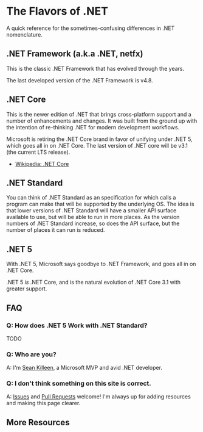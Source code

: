 # The Flavors of .NET

A quick reference for the sometimes-confusing differences in .NET nomenclature.

## .NET Framework (a.k.a .NET, netfx)

This is the classic .NET Framework that has evolved through the years. 

The last developed version of the .NET Framework is v4.8.

## .NET Core

This is the newer edition of .NET that brings cross-platform support and a number of enhancements and changes. It was built from the ground up with the intention of re-thinking .NET for modern development workflows.

Microsoft is retiring the .NET Core brand in favor of unifying under .NET 5, which goes all in on .NET Core. The last version of .NET core will be v3.1 (the current LTS release).

* [Wikipedia: .NET Core](https://en.wikipedia.org/wiki/.NET_Core)

## .NET Standard

You can think of .NET Standard as an specification for which calls a program can make that will be supported by the underlying OS. The idea is that lower versions of .NET Standard will have a smaller API surface available to use, but will be able to run in more places. As the version numbers of .NET Standard increase, so does the API surface, but the number of places it can run is reduced.

## .NET 5

With .NET 5, Microsoft says goodbye to .NET Framework, and goes all in on .NET Core. 

.NET 5 _is_ .NET Core, and is the natural evolution of .NET Core 3.1 with greater support.

## FAQ

### Q: How does .NET 5 Work with .NET Standard?

TODO

### Q: Who are you?

A: I'm [Sean Killeen](https://SeanKilleen.com), a Microsoft MVP and avid .NET developer.

### Q: I don't think something on this site is correct.

A: [Issues](https://github.com/SeanKilleen/flavorsof.net/issues) and [Pull Requests](https://github.com/SeanKilleen/flavorsof.net/pulls) welcome! I'm always up for adding resources and making this page clearer.

## More Resources
